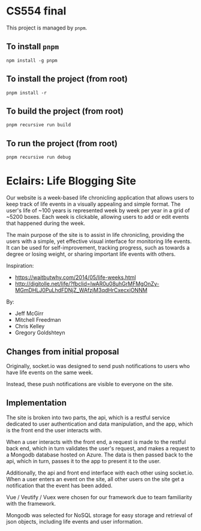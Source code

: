 
# CS554 final

This project is managed by `pnpm`.

To install `pnpm`
---

`npm install -g pnpm`

To install the project (from root)
---

`pnpm install -r`

To build the project (from root)
---

`pnpm recursive run build`

To run the project (from root)
---

`pnpm recursive run debug`

# Eclairs: Life Blogging Site

Our website is a week-based life chronicling application that allows users to  keep track of life events in a visually appealing and simple format. The user's life of ~100 years is represented week by week per year in a grid of ~5200 boxes. Each week is clickable, allowing users to add or edit events that happened during the week.

The main purpose of the site is to assist in life chronicling, providing the users with a simple, yet effective visual interface for monitoring life events. It can be used for self-improvement, tracking progress, such as towards a degree or losing weight, or sharing important life events with others.

Inspiration:

- https://waitbutwhy.com/2014/05/life-weeks.html
- http://digitolle.net/life/?fbclid=IwAR0u08uhGrMFMgOnZy-MGmDHLJ0PuLhdFDNjZ_WAfzjM3qdHrCxecxiONNM

By:
- Jeff McGirr
- Mitchell Freedman
- Chris Kelley
- Gregory Goldshteyn

## Changes from initial proposal

Originally, socket.io was designed to send push notifications to users who have life events on the same week. 

Instead, these push notifications are visible to everyone on the site.

## Implementation

The site is broken into two parts, the api, which is a restful service dedicated to user authentication and data manipulation, and the app, which is the front end the user interacts with.

When a user interacts with the front end, a request is made to the restful back end, which in turn validates the user's request, and makes a request to a Mongodb database hosted on Azure. The data is then passed back to the api, which in turn, passes it to the app to present it to the user.

Additionally, the api and front end interface with each other using socket.io. When a user enters an event on the site, all other users on the site get a notification that the event has been added.

Vue / Veutify / Vuex were chosen for our framework due to team familiarity with the framework.

Mongodb was selected for NoSQL storage for easy storage and retrieval of json objects, including life events and user information.